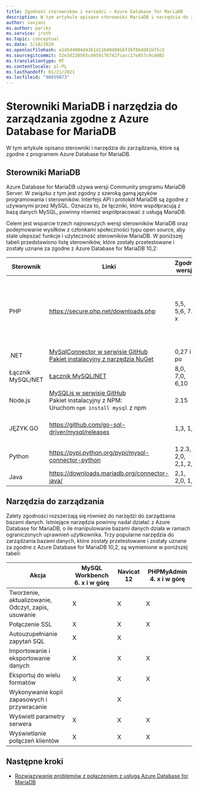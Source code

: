 ```yaml
---
title: Zgodność sterowników i narzędzi — Azure Database for MariaDB
description: W tym artykule opisano sterowniki MariaDB i narzędzia do zarządzania, które są zgodne z Azure Database for MariaDB.
author: savjani
ms.author: pariks
ms.service: jroth
ms.topic: conceptual
ms.date: 3/18/2020
ms.openlocfilehash: e1d544004d4361d11b40d8016f38f8bdd01bf5c5
ms.sourcegitcommit: 52e3d220565c4059176742fcacc17e857c9cdd02
ms.translationtype: MT
ms.contentlocale: pl-PL
ms.lasthandoff: 01/21/2021
ms.locfileid: "98659873"
---
```

# <a name="mariadb-drivers-and-management-tools-compatible-with-azure-database-for-mariadb"></a>Sterowniki MariaDB i narzędzia do zarządzania zgodne z Azure Database for MariaDB

W tym artykule opisano sterowniki i narzędzia do zarządzania, które są zgodne z programem Azure Database for MariaDB.

## <a name="mariadb-drivers"></a>Sterowniki MariaDB

Azure Database for MariaDB używa wersji Community programu MariaDB Server. W związku z tym jest zgodny z szeroką gamą języków programowania i sterowników. Interfejs API i protokół MariaDB są zgodne z używanymi przez MySQL. Oznacza to, że łączniki, które współpracują z bazą danych MySQL, powinny również współpracować z usługą MariaDB.

Celem jest wsparcie trzech najnowszych wersji sterowników MariaDB oraz podejmowanie wysiłków z członkami społeczności typu open source, aby stale ulepszać funkcje i użyteczność sterowników MariaDB. W poniższej tabeli przedstawiono listę sterowników, które zostały przetestowane i zostały uznane za zgodne z Azure Database for MariaDB 10,2:

**Sterownik** | **Linki** | **Zgodne wersje** | **Niezgodne wersje** | **Uwagi**
---|---|---|---|---
PHP | https://secure.php.net/downloads.php | 5,5, 5,6, 7. x | 5.3 | W przypadku połączenia PHP 7,0 z protokołem SSL MySQLi Dodaj MYSQLI_CLIENT_SSL_DONT_VERIFY_SERVER_CERT w parametrach połączenia. <br> ```mysqli_real_connect($conn, $host, $username, $password, $db_name, 3306, NULL, MYSQLI_CLIENT_SSL_DONT_VERIFY_SERVER_CERT);```<br> Zestaw PDO: ```PDO::MYSQL_ATTR_SSL_VERIFY_SERVER_CERT``` opcja false.
.NET | [MySqlConnector w serwisie GitHub](https://github.com/mysql-net/MySqlConnector) <br> [Pakiet instalacyjny z narzędzia NuGet](https://www.nuget.org/packages/MySqlConnector/) | 0,27 i po | 0.26.5 i przed |
Łącznik MySQL/NET | [Łącznik MySQL/NET](https://github.com/mysql/mysql-connector-net) | 8,0, 7,0, 6,10 |  | Usterka kodowania może spowodować niepowodzenie połączeń w niektórych systemach Windows bez kodowania UTF8.
Node.js |  [MySQLjs w serwisie GitHub](https://github.com/mysqljs/mysql/) <br> Pakiet instalacyjny z NPM:<br> Uruchom `npm install mysql` z npm | 2.15 | 2.14.1 i przed
JĘZYK GO | https://github.com/go-sql-driver/mysql/releases | 1,3, 1,4 | 1,2 i przed | Użyj `allowNativePasswords=true` w parametrach połączenia dla wersji 1,3. Wersja 1,4 zawiera poprawkę i `allowNativePasswords=true` nie jest już wymagana.
Python | https://pypi.python.org/pypi/mysql-connector-python | 1.2.3, 2,0, 2,1, 2,2 | 1.2.2 i przed |
Java | https://downloads.mariadb.org/connector-java/ | 2,1, 2,0, 1,6 | 1.5.5 i przed |

## <a name="management-tools"></a>Narzędzia do zarządzania

Zalety zgodności rozszerzają się również do narzędzi do zarządzania bazami danych. Istniejące narzędzia powinny nadal działać z Azure Database for MariaDB, o ile manipulowanie bazami danych działa w ramach ograniczonych uprawnień użytkownika. Trzy popularne narzędzia do zarządzania bazami danych, które zostały przetestowane i zostały uznane za zgodne z Azure Database for MariaDB 10,2, są wymienione w poniższej tabeli:

| Akcja | **MySQL Workbench 6. x i w górę** | **Navicat 12** | **PHPMyAdmin 4. x i w górę**
---|---|---|---
Tworzenie, aktualizowanie, Odczyt, zapis, usuwanie | X | X | X
Połączenie SSL | X | X | X
Autouzupełnianie zapytań SQL | X | X |
Importowanie i eksportowanie danych | X | X | X
Eksportuj do wielu formatów | X | X | X
Wykonywanie kopii zapasowych i przywracanie |  | X |
Wyświetl parametry serwera | X | X | X
Wyświetlanie połączeń klientów | X | X | X

## <a name="next-steps"></a>Następne kroki

- [Rozwiązywanie problemów z połączeniem z usługą Azure Database for MariaDB](howto-troubleshoot-common-connection-issues.md)